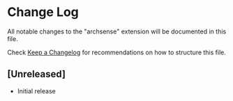 # Change Log

All notable changes to the "archsense" extension will be documented in this file.

Check [Keep a Changelog](http://keepachangelog.com/) for recommendations on how to structure this file.

## [Unreleased]

- Initial release